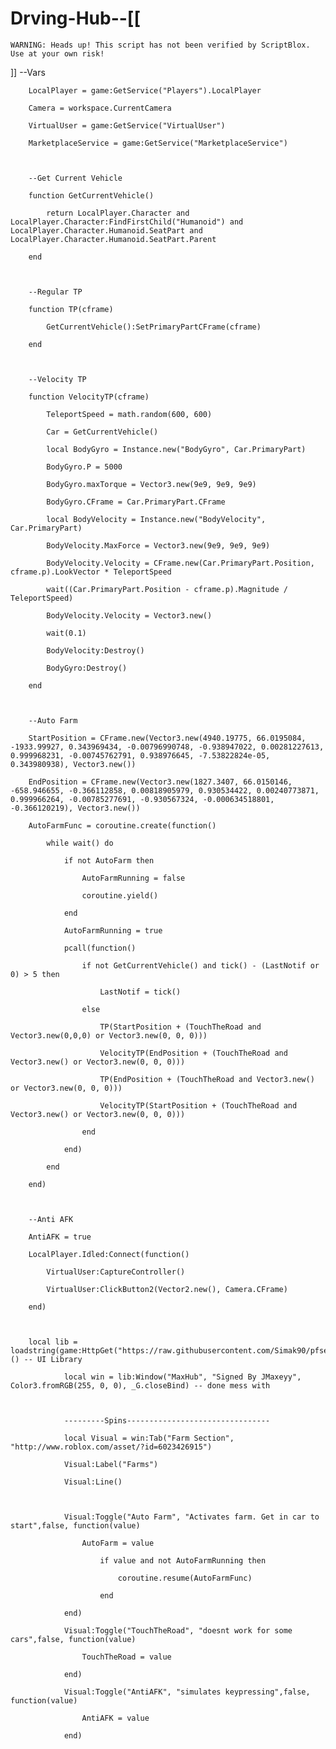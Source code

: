 # Drving-Hub--[[
	WARNING: Heads up! This script has not been verified by ScriptBlox. Use at your own risk!
]]
 --Vars

        LocalPlayer = game:GetService("Players").LocalPlayer

        Camera = workspace.CurrentCamera

        VirtualUser = game:GetService("VirtualUser")

        MarketplaceService = game:GetService("MarketplaceService")

        

        --Get Current Vehicle

        function GetCurrentVehicle()

            return LocalPlayer.Character and LocalPlayer.Character:FindFirstChild("Humanoid") and LocalPlayer.Character.Humanoid.SeatPart and LocalPlayer.Character.Humanoid.SeatPart.Parent

        end

        

        --Regular TP

        function TP(cframe)

            GetCurrentVehicle():SetPrimaryPartCFrame(cframe)

        end

        

        --Velocity TP

        function VelocityTP(cframe)

            TeleportSpeed = math.random(600, 600)

            Car = GetCurrentVehicle()

            local BodyGyro = Instance.new("BodyGyro", Car.PrimaryPart)

            BodyGyro.P = 5000

            BodyGyro.maxTorque = Vector3.new(9e9, 9e9, 9e9)

            BodyGyro.CFrame = Car.PrimaryPart.CFrame

            local BodyVelocity = Instance.new("BodyVelocity", Car.PrimaryPart)

            BodyVelocity.MaxForce = Vector3.new(9e9, 9e9, 9e9)

            BodyVelocity.Velocity = CFrame.new(Car.PrimaryPart.Position, cframe.p).LookVector * TeleportSpeed

            wait((Car.PrimaryPart.Position - cframe.p).Magnitude / TeleportSpeed)

            BodyVelocity.Velocity = Vector3.new()

            wait(0.1)

            BodyVelocity:Destroy()

            BodyGyro:Destroy()

        end

        

        --Auto Farm

        StartPosition = CFrame.new(Vector3.new(4940.19775, 66.0195084, -1933.99927, 0.343969434, -0.00796990748, -0.938947022, 0.00281227613, 0.999968231, -0.00745762791, 0.938976645, -7.53822824e-05, 0.343980938), Vector3.new())

        EndPosition = CFrame.new(Vector3.new(1827.3407, 66.0150146, -658.946655, -0.366112858, 0.00818905979, 0.930534422, 0.00240773871, 0.999966264, -0.00785277691, -0.930567324, -0.000634518801, -0.366120219), Vector3.new())

        AutoFarmFunc = coroutine.create(function()

            while wait() do

                if not AutoFarm then

                    AutoFarmRunning = false

                    coroutine.yield()

                end

                AutoFarmRunning = true

                pcall(function()

                    if not GetCurrentVehicle() and tick() - (LastNotif or 0) > 5 then

                        LastNotif = tick()

                    else

                        TP(StartPosition + (TouchTheRoad and Vector3.new(0,0,0) or Vector3.new(0, 0, 0)))

                        VelocityTP(EndPosition + (TouchTheRoad and Vector3.new() or Vector3.new(0, 0, 0)))

                        TP(EndPosition + (TouchTheRoad and Vector3.new() or Vector3.new(0, 0, 0)))

                        VelocityTP(StartPosition + (TouchTheRoad and Vector3.new() or Vector3.new(0, 0, 0)))

                    end

                end)

            end

        end)

        

        --Anti AFK

        AntiAFK = true

        LocalPlayer.Idled:Connect(function()

            VirtualUser:CaptureController()

            VirtualUser:ClickButton2(Vector2.new(), Camera.CFrame)

        end)

        

        local lib = loadstring(game:HttpGet("https://raw.githubusercontent.com/Simak90/pfsetcetc/main/fluxed.lua"))() -- UI Library

                local win = lib:Window("MaxHub", "Signed By JMaxeyy", Color3.fromRGB(255, 0, 0), _G.closeBind) -- done mess with

            

                ---------Spins--------------------------------

                local Visual = win:Tab("Farm Section", "http://www.roblox.com/asset/?id=6023426915")

                Visual:Label("Farms")

                Visual:Line()

                

                Visual:Toggle("Auto Farm", "Activates farm. Get in car to start",false, function(value)

                    AutoFarm = value

                        if value and not AutoFarmRunning then

                            coroutine.resume(AutoFarmFunc)

                        end

                end)

                Visual:Toggle("TouchTheRoad", "doesnt work for some cars",false, function(value)

                    TouchTheRoad = value

                end)

                Visual:Toggle("AntiAFK", "simulates keypressing",false, function(value)

                    AntiAFK = value

                end)
